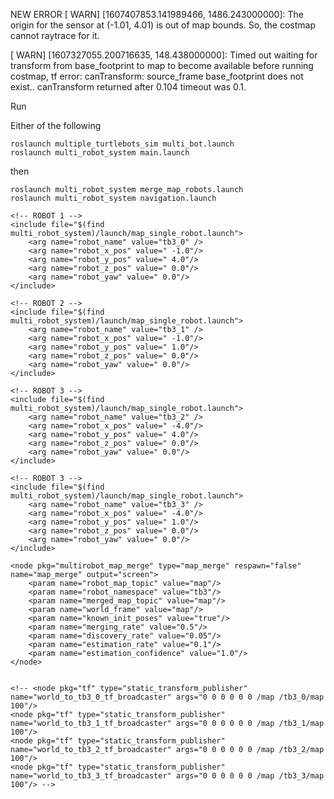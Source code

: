 NEW ERROR
[ WARN] [1607407853.141989466, 1486.243000000]: The origin for the sensor at (-1.01, 4.01) is out of map bounds. So, the costmap cannot raytrace for it.




[ WARN] [1607327055.200716635, 148.438000000]: Timed out waiting for transform from base_footprint to map to become available before running costmap, tf error: canTransform: source_frame base_footprint does not exist.. canTransform returned after 0.104 timeout was 0.1.



Run

Either of the following
```
roslaunch multiple_turtlebots_sim multi_bot.launch
roslaunch multi_robot_system main.launch
```

then
```
roslaunch multi_robot_system merge_map_robots.launch
roslaunch multi_robot_system navigation.launch

```


<launch>

    <!-- ROBOT 1 -->
    <include file="$(find multi_robot_system)/launch/map_single_robot.launch">
        <arg name="robot_name" value="tb3_0" />
        <arg name="robot_x_pos" value=" -1.0"/>
        <arg name="robot_y_pos" value=" 4.0"/>
        <arg name="robot_z_pos" value=" 0.0"/>
        <arg name="robot_yaw" value=" 0.0"/>
    </include>

    <!-- ROBOT 2 -->
    <include file="$(find multi_robot_system)/launch/map_single_robot.launch">
        <arg name="robot_name" value="tb3_1" />
        <arg name="robot_x_pos" value=" -1.0"/>
        <arg name="robot_y_pos" value=" 1.0"/>
        <arg name="robot_z_pos" value=" 0.0"/>
        <arg name="robot_yaw" value=" 0.0"/>
    </include>

    <!-- ROBOT 3 -->
    <include file="$(find multi_robot_system)/launch/map_single_robot.launch">
        <arg name="robot_name" value="tb3_2" />
        <arg name="robot_x_pos" value=" -4.0"/>
        <arg name="robot_y_pos" value=" 4.0"/>
        <arg name="robot_z_pos" value=" 0.0"/>
        <arg name="robot_yaw" value=" 0.0"/>
    </include>

    <!-- ROBOT 3 -->
    <include file="$(find multi_robot_system)/launch/map_single_robot.launch">
        <arg name="robot_name" value="tb3_3" />
        <arg name="robot_x_pos" value=" -4.0"/>
        <arg name="robot_y_pos" value=" 1.0"/>
        <arg name="robot_z_pos" value=" 0.0"/>
        <arg name="robot_yaw" value=" 0.0"/>
    </include>

    <node pkg="multirobot_map_merge" type="map_merge" respawn="false" name="map_merge" output="screen">
        <param name="robot_map_topic" value="map"/>
        <param name="robot_namespace" value="tb3"/>
        <param name="merged_map_topic" value="map"/>
        <param name="world_frame" value="map"/>
        <param name="known_init_poses" value="true"/>
        <param name="merging_rate" value="0.5"/>
        <param name="discovery_rate" value="0.05"/>
        <param name="estimation_rate" value="0.1"/>
        <param name="estimation_confidence" value="1.0"/>
    </node>


    <!-- <node pkg="tf" type="static_transform_publisher" name="world_to_tb3_0_tf_broadcaster" args="0 0 0 0 0 0 /map /tb3_0/map 100"/>
    <node pkg="tf" type="static_transform_publisher" name="world_to_tb3_1_tf_broadcaster" args="0 0 0 0 0 0 /map /tb3_1/map 100"/>
    <node pkg="tf" type="static_transform_publisher" name="world_to_tb3_2_tf_broadcaster" args="0 0 0 0 0 0 /map /tb3_2/map 100"/>
    <node pkg="tf" type="static_transform_publisher" name="world_to_tb3_3_tf_broadcaster" args="0 0 0 0 0 0 /map /tb3_3/map 100"/> -->

</launch>
